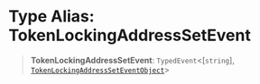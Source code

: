 # Type Alias: TokenLockingAddressSetEvent

> **TokenLockingAddressSetEvent**: `TypedEvent`\<\[`string`\], [`TokenLockingAddressSetEventObject`](../interfaces/TokenLockingAddressSetEventObject.md)\>
